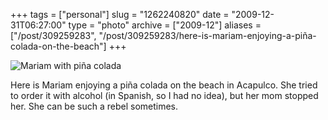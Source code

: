 +++
tags = ["personal"]
slug = "1262240820"
date = "2009-12-31T06:27:00"
type = "photo"
archive = ["2009-12"]
aliases = ["/post/309259283", "/post/309259283/here-is-mariam-enjoying-a-piña-colada-on-the-beach"]
+++

![Mariam with piña colada][1]

Here is Mariam enjoying a piña colada on the beach in Acapulco. She tried
to order it with alcohol (in Spanish, so I had no idea), but her mom
stopped her. She can be such a rebel sometimes.

[1]: http://36.media.tumblr.com/tumblr_kvi7b0sWe21qaxyu1o1_r1_1280.png
